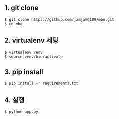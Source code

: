 ## 1. git clone 
```
$ git clone https://github.com/jamjam0109/mbo.git
$ cd mbo 
```

## 2. virtualenv 세팅
```
$ virtualenv venv 
$ source venv/bin/activate
```

## 3. pip install

```
$ pip install -r requirements.txt
```
 
## 4. 실행 
```
$ python app.py
```


